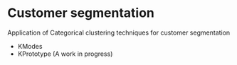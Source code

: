 # Customer segmentation

Application of Categorical clustering techniques for customer segmentation
- KModes
- KPrototype (A work in progress)
